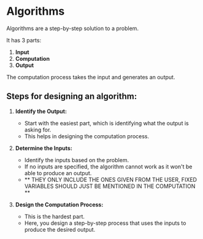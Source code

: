 # Algorithms

Algorithms are a step-by-step solution to a problem.

It has 3 parts:

1. **Input**
2. **Computation**
3. **Output**

The computation process takes the input and generates an output.

## Steps for designing an algorithm:

1. **Identify the Output:**

   - Start with the easiest part, which is identifying what the output is asking for.
   - This helps in designing the computation process.

2. **Determine the Inputs:**

   - Identify the inputs based on the problem.
   - If no inputs are specified, the algorithm cannot work as it won't be able to produce an output.
   - **    THEY ONLY INCLUDE THE ONES GIVEN FROM THE USER, FIXED VARIABLES SHOULD JUST BE MENTIONED IN THE COMPUTATION  **
3. **Design the Computation Process:**
   - This is the hardest part.
   - Here, you design a step-by-step process that uses the inputs to produce the desired output.
